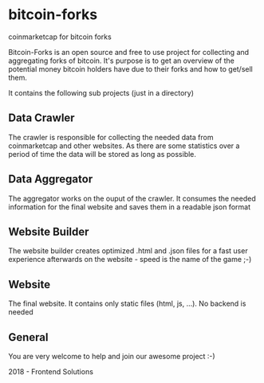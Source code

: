 # bitcoin-forks
coinmarketcap for bitcoin forks

Bitcoin-Forks is an open source and free to use project for collecting and aggregating forks of bitcoin. 
It's purpose is to get an overview of the potential money bitcoin holders have due to their forks and how to get/sell them.

It contains the following sub projects (just in a directory)

## Data Crawler

The crawler is responsible for collecting the needed data from coinmarketcap and other websites. As there are some statistics over a period of time the data will be stored as long as possible.

## Data Aggregator

The aggregator works on the ouput of the crawler. It consumes the needed information for the final website and saves them in a readable json format

## Website Builder

The website builder creates optimized .html and .json files for a fast user experience afterwards on the website - speed is the name of the game ;-)

## Website

The final website. It contains only static files (html, js, ...). No backend is needed


## General

You are very welcome to help and join our awesome project :-)



2018 - Frontend Solutions
